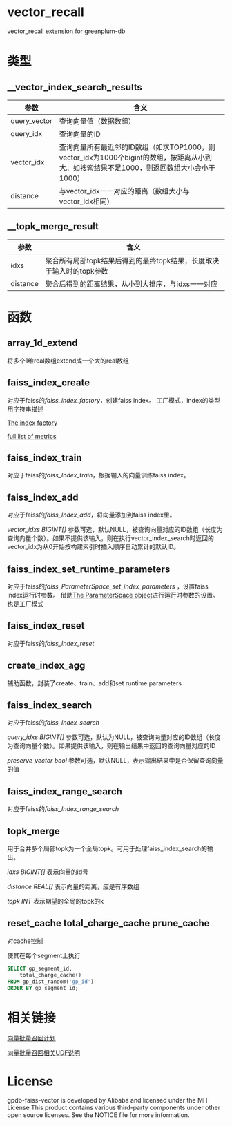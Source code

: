 # vector_recall
vector_recall extension for greenplum-db

# 类型

## __vector_index_search_results 
| 参数 | 含义| 
| --- | --- |
|query_vector |查询向量值（数据数组）|
|query_idx|查询向量的ID|
|vector_idx | 查询向量所有最近邻的ID数组（如求TOP1000，则vector_idx为1000个bigint的数组，按距离从小到大。如搜索结果不足1000，则返回数组大小会小于1000）|
|distance |与vector_idx一一对应的距离（数组大小与vector_idx相同）|

## __topk_merge_result
| 参数 | 含义| 
| --- | --- |
|idxs |聚合所有局部topk结果后得到的最终topk结果，长度取决于输入时的topk参数|
|distance |聚合后得到的距离结果，从小到大排序，与idxs一一对应|

# 函数

## array_1d_extend
将多个1维real数组extend成一个大的real数组

## faiss_index_create
对应于faiss的*faiss_index_factory*，创建faiss index。
工厂模式，index的类型用字符串描述

[The index factory](https://github.com/facebookresearch/faiss/wiki/The-index-factory)

[full list of metrics](https://github.com/facebookresearch/faiss/blob/main/faiss/MetricType.h#L44)


## faiss_index_train
对应于faiss的*faiss_Index_train*，根据输入的向量训练faiss index。

## faiss_index_add
对应于faiss的*faiss_Index_add*，将向量添加到faiss index里。

*vector_idxs BIGINT[]* 参数可选，默认NULL，被查询向量对应的ID数组（长度为查询向量个数）。如果不提供该输入，则在执行vector_index_search时返回的vector_idx为从0开始按构建索引时插入顺序自动累计的默认ID。

## faiss_index_set_runtime_parameters
对应于faiss的*faiss_ParameterSpace_set_index_parameters* ，设置faiss index运行时参数。
借助[The ParameterSpace object](https://github.com/facebookresearch/faiss/wiki/Index-IO,-cloning-and-hyper-parameter-tuning#the-parameterspace-object)进行运行时参数的设置。也是工厂模式

## faiss_index_reset
对应于faiss的*faiss_Index_reset*

## create_index_agg
辅助函数，封装了create、train、add和set runtime parameters

## faiss_index_search
对应于faiss的*faiss_Index_search*

*query_idxs BIGINT[]* 参数可选，默认为NULL，被查询向量对应的ID数组（长度为查询向量个数）。如果提供该输入，则在输出结果中返回的查询向量对应的ID

*preserve_vector bool* 参数可选，默认NULL，表示输出结果中是否保留查询向量的值

## faiss_index_range_search
对应于faiss的*faiss_Index_range_search*

## topk_merge
用于合并多个局部topk为一个全局topk。可用于处理faiss_index_search的输出。

*idxs BIGINT[]* 表示向量的id号

*distance REAL[]* 表示向量的距离，应是有序数组

*topk INT* 表示期望的全局的topk的k

## reset_cache total_charge_cache prune_cache
对cache控制

使其在每个segment上执行
```sql
SELECT gp_segment_id,
    total_charge_cache()
FROM gp_dist_random('gp_id')
ORDER BY gp_segment_id;
```

# 相关链接

[向量批量召回计划](https://yuque.antfin-inc.com/docs/share/684c1993-8d7b-46d4-a9a8-f77552836db4)

[向量批量召回相关UDF说明](https://yuque.antfin.com/docs/share/162d52be-c9dd-4bbd-9e92-4ef128195ab3?#)

# License
gpdb-faiss-vector is developed by Alibaba and licensed under the MIT License
This product contains various third-party components under other open source licenses.
See the NOTICE file for more information.

